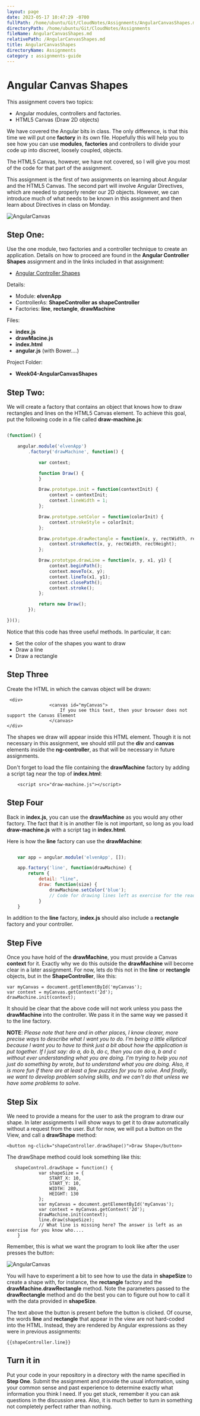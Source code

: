 ```yaml
---
layout: page
date: 2023-05-17 10:47:29 -0700
fullPath: /home/ubuntu/Git/CloudNotes/Assignments/AngularCanvasShapes.md
directoryPath: /home/ubuntu/Git/CloudNotes/Assignments
fileName: AngularCanvasShapes.md
relativePath: /AngularCanvasShapes.md
title: AngularCanvasShapes
directoryName: Assignments
category : assignments-guide
---
```


# Angular Canvas Shapes

This assignment covers two topics:

- Angular modules, controllers and factories. 
- HTML5 Canvas (Draw 2D objects)

We have covered the Angular bits in class. The only difference, is that this time we will put one **factory** in its own file. Hopefully this will help you to see how you can use **modules**, **factories** and controllers to divide your code up into discreet, loosely coupled, objects.

The HTML5 Canvas, however, we have not covered, so I will give you most of the code for that part of the assignment.

This assignment is the first of two assignments on learning about Angular and the HTML5 Canvas. The second part will involve Angular Directives, which are needed to properly render our 2D objects. However, we can introduce much of what needs to be known in this assignment and then learn about Directives in class on Monday.

![AngularCanvas](https://drive.google.com/uc?id=0B25UTAlOfPRGenp0eVJOc1lFSjQ)

## Step One:

Use the one module, two factories and a controller technique to create an application. Details on how to proceed are found in the **Angular Controller Shapes** assignment and in the links included in that assignment:

- [Angular Controller Shapes][angShapes]

Details:

- Module: **elvenApp**
- ControllerAs: **ShapeController as shapeController**
- Factories: **line**, **rectangle**, **drawMachine**

Files:

- **index.js**
- **drawMacine.js**
- **index.html**
- **angular.js** (with Bower....)

Project Folder:

- **Week04-AngularCanvasShapes**

[angShapes]:http://www.ccalvert.net/books/CloudNotes/Assignments/AngularControllerShapes.html

## Step Two:

We will create a factory that contains an object that knows how to draw rectangles and lines on the HTML5 Canvas element.  To achieve this goal, put the following code in a file called **draw-machine.js**:
 
```JavaScript

(function() {

    angular.module('elvenApp')
        .factory('drawMachine', function() {

            var context;

            function Draw() {
            }

            Draw.prototype.init = function(contextInit) {
                context = contextInit;
                context.lineWidth = 1;
            };

            Draw.prototype.setColor = function(colorInit) {
                context.strokeStyle = colorInit;
            };

            Draw.prototype.drawRectangle = function(x, y, rectWidth, rectHeight) {
                context.strokeRect(x, y, rectWidth, rectHeight);
            };

            Draw.prototype.drawLine = function(x, y, x1, y1) {
                context.beginPath();
                context.moveTo(x, y);
                context.lineTo(x1, y1);
                context.closePath();
                context.stroke();
            };

            return new Draw();
        });

})();

```

Notice that this code has three useful methods. In particular, it can:

- Set the color of the shapes you want to draw
- Draw a line
- Draw a rectangle

## Step Three

Create the HTML in which the canvas object will be drawn:

```
 <div>
                <canvas id="myCanvas">
                    If you see this text, then your browser does not support the Canvas Element
                </canvas>
</div>
```

The shapes we draw will appear inside this HTML element. Though it is not necessary in this assignment, we should still put the **div** and **canvas** elements inside the **ng-controller**, as that will be necessary in future assignments.

Don't forget to load the file containing the **drawMachine** factory by adding a script tag near the top of **index.html**:

```
    <script src="draw-machine.js"></script>
```


## Step Four

Back in **index.js**,  you can use the **drawMachine** as you would any other factory. The fact that it is in another file is not important, so long as you load **draw-machine.js** with a script tag in **index.html**. 

Here is how the **line** factory can use the **drawMachine**:

```javascript

    var app = angular.module('elvenApp', []);

    app.factory('line', function(drawMachine) {
        return {
            detail: "line",
            draw: function(size) {
                drawMachine.setColor('blue');
                // Code for drawing lines left as exercise for the reader...
            }
    }
``` 

In addition to the **line** factory, **index.js** should also include a **rectangle** factory and your controller.

## Step Five

Once you have hold of the **drawMachine**, you must provide a Canvas **context** for it. Exactly why we do this outside the **drawMachine** will become clear in a later assignment. For now, lets do this not in the **line** or **rectangle** objects, but in the **ShapeController**, like this:

```
var myCanvas = document.getElementById('myCanvas');
var context = myCanvas.getContext('2d');
drawMachine.init(context);
```

It should be clear that the above code will not work unless you pass the **drawMachine** into the controller. We pass it in the same way we passed it to the line factory.

**NOTE**: *Please note that here and in other places, I know clearer, more precise ways to describe what I want you to do. I'm being a little elliptical because I want you to have to think just a bit about how the application is put together. If I just say: do a, do b, do c, then you can do a, b and c without ever understanding what you are doing. I'm trying to help you not just do something by wrote, but to understand what you are doing. Also, it is more fun if there are at least a few puzzles for you to solve. And finally, we want to develop problem solving skills, and we can't do that unless we have some problems to solve.* 

## Step Six

We need to provide a means for the user to ask the program to draw our shape. In later assignments I will show ways to get it to draw automatically without a request from the user. But for now, we will put a button on the View, and call a **drawShape** method:

    <button ng-click="shapeController.drawShape()">Draw Shape</button>

The drawShape method could look something like this:

```
   shapeControl.drawShape = function() {
            var shapeSize = {
                START_X: 10,
                START_Y: 10,
                WIDTH: 280,
                HEIGHT: 130
            };
            var myCanvas = document.getElementById('myCanvas');
            var context = myCanvas.getContext('2d');
            drawMachine.init(context);
            line.draw(shapeSize);
            // What line is missing here? The answer is left as an exercise for you know who....
    }
```

Remember, this is what we want the program to look like after the user presses the button:

![AngularCanvas](https://drive.google.com/uc?id=0B25UTAlOfPRGenp0eVJOc1lFSjQ)

You will have to experiment a bit to see how to use the data in **shapeSize** to create a shape with, for instance, the **rectangle** factory and the **drawMachine.drawRectangle** method. Note the parameters passed to the **drawRectangle** method and do the best you can to figure out how to call it with the data provided in **shapeSize**.

The text above the button is present before the button is clicked. Of course, the words **line** and **rectangle** that appear in the view are not hard-coded into the HTML. Instead, they are rendered by Angular expressions as they were in previous assignments:

    {{shapeController.line}} 

## Turn it in 

Put your code in your repository in a directory with the name specified in **Step One**. Submit the assignment and provide the usual information, using your common sense and past experience to determine exactly what information you think I need. If you get stuck, remember it you can ask questions in the discussion area. Also, it is much better to turn in something not completely perfect rather than nothing.